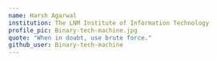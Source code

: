 ```yaml
---
name: Harsh Agarwal
institution: The LNM Institute of Information Technology
profile_pic: Binary-tech-machine.jpg
quote: "When in doubt, use brute force."
github_user: Binary-tech-machine
---
```

